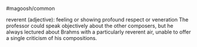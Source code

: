 #magoosh/common

reverent (adjective): feeling or showing profound respect or veneration 
The professor could speak objectively about the other composers, but he always lectured about Brahms 
with a particularly reverent air, unable to offer a single criticism of his compositions. 
